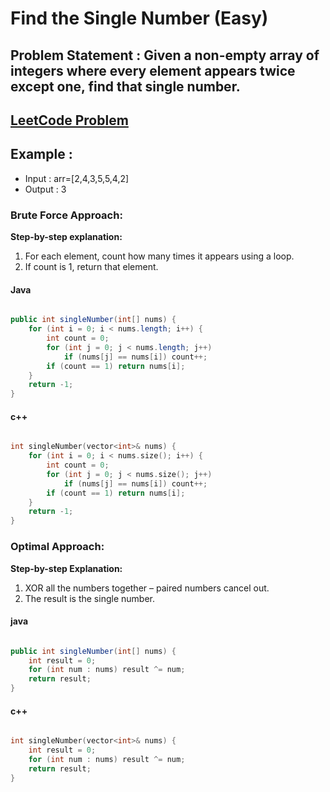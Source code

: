 #  Find the Single Number (Easy)


## Problem Statement : Given a non-empty array of integers where every element appears twice except one, find that single number.


## [LeetCode Problem](https://leetcode.com/problems/single-number/description/)

## Example :
- Input : arr=[2,4,3,5,5,4,2]
- Output : 3


### Brute Force Approach: 

**Step-by-step explanation:**
1. For each element, count how many times it appears using a loop.
2. If count is 1, return that element.


#### Java

```java

public int singleNumber(int[] nums) {
    for (int i = 0; i < nums.length; i++) {
        int count = 0;
        for (int j = 0; j < nums.length; j++)
            if (nums[j] == nums[i]) count++;
        if (count == 1) return nums[i];
    }
    return -1;
}
```

#### c++

```cpp

int singleNumber(vector<int>& nums) {
    for (int i = 0; i < nums.size(); i++) {
        int count = 0;
        for (int j = 0; j < nums.size(); j++)
            if (nums[j] == nums[i]) count++;
        if (count == 1) return nums[i];
    }
    return -1;
}
```


### Optimal Approach: 

**Step-by-step Explanation:**
1. XOR all the numbers together – paired numbers cancel out.
2. The result is the single number.


#### java

``` java

public int singleNumber(int[] nums) {
    int result = 0;
    for (int num : nums) result ^= num;
    return result;
}
```

#### c++

``` cpp

int singleNumber(vector<int>& nums) {
    int result = 0;
    for (int num : nums) result ^= num;
    return result;
}   
```